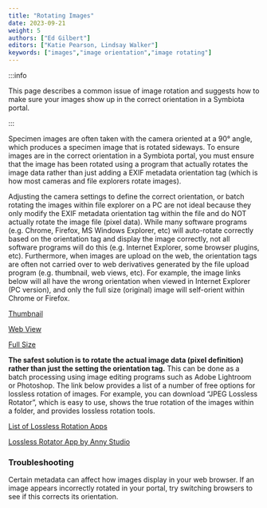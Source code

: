 ```yaml
---
title: "Rotating Images"
date: 2023-09-21
weight: 5
authors: ["Ed Gilbert"]
editors: ["Katie Pearson, Lindsay Walker"]
keywords: ["images","image orientation","image rotating"]
---
```


:::info

This page describes a common issue of image rotation and suggests how to make sure your images show up in the correct orientation in a Symbiota portal.

:::

Specimen images are often taken with the camera oriented at a 90° angle, which produces a specimen image that is rotated sideways. To ensure images are in the correct orientation in a Symbiota portal, you must ensure that the image has been rotated using a program that actually rotates the image data rather than just adding a EXIF metadata orientation tag (which is how most cameras and file explorers rotate images).

Adjusting the camera settings to define the correct orientation, or batch rotating the images within file explorer on a PC are not ideal because they only modify the EXIF metadata orientation tag within the file and do NOT actually rotate the image file (pixel data). While many software programs (e.g. Chrome, Firefox, MS Windows Explorer, etc) will auto-rotate correctly based on the orientation tag and display the image correctly, not all software programs will do this (e.g. Internet Explorer, some browser plugins, etc). Furthermore, when images are upload on the web, the orientation tags are often not carried over to web derivatives generated by the file upload program (e.g. thumbnail, web views, etc). For example, the image links below will all have the wrong orientation when viewed in Internet Explorer (PC version), and only the full size (original) image will self-orient within Chrome or Firefox. 

[Thumbnail](https://s.idigbio.org/idigbio-images-prod-thumbnail/d7ce7fda69335db5966a2265e8771e1e.jpg)

[Web View](https://s.idigbio.org/idigbio-images-prod-webview/d7ce7fda69335db5966a2265e8771e1e.jpg)

[Full Size](https://s.idigbio.org/idigbio-images-prod-fullsize/d7ce7fda69335db5966a2265e8771e1e.jpg)

**The safest solution is to rotate the actual image data (pixel definition) rather than just the setting the orientation tag.** This can be done as a batch processing using image editing programs such as Adobe Lightroom or Photoshop. The link below provides a list of a number of free options for lossless rotation of images. For example, you can download “JPEG Lossless Rotator”, which is easy to use, shows the true rotation of the images within a folder, and provides lossless rotation tools. 

[List of Lossless Rotation Apps](http://jpegclub.org/losslessapps.html)

[Lossless Rotator App by Anny Studio](http://annystudio.com/software/jpeglosslessrotator/)

### Troubleshooting
Certain metadata can affect how images display in your web browser. If an image appears incorrectly rotated in your portal, try switching browsers to see if this corrects its orientation. 
